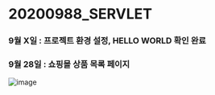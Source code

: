 # 20200988_SERVLET

### 9월 X일 : 프로젝트 환경 설정, HELLO WORLD 확인 완료

### 9월 28일 : 쇼핑몰 상품 목록 페이지
![image](https://user-images.githubusercontent.com/113007136/192714489-82d4a1cd-cda5-4205-99e2-e0234d8f58ab.png)
